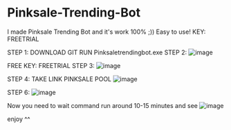# Pinksale-Trending-Bot
I made Pinksale Trending Bot and it's work 100% ;)) Easy to use! KEY: FREETRIAL

STEP 1: DOWNLOAD GIT RUN Pinksaletrendingbot.exe
STEP 2:
![image](https://github.com/Maitrongkn/Pinksale-Trending-Bot/assets/88396000/1f8e0e3a-b7d4-4771-ba3a-656248f1fc17)

FREE KEY: FREETRIAL
STEP 3:
![image](https://github.com/Maitrongkn/Pinksale-Trending-Bot/assets/88396000/9688a788-0b5e-451e-aaf7-51e87a2e2398)

STEP 4: TAKE LINK PINKSALE POOL
![image](https://github.com/Maitrongkn/Pinksale-Trending-Bot/assets/88396000/5ed581f5-ca93-4970-a3e7-536286384727)

STEP 6:
![image](https://github.com/Maitrongkn/Pinksale-Trending-Bot/assets/88396000/30795e66-f6f9-465f-b7ec-78faef8fbc9e)

Now you need to wait command run around 10-15 minutes and see 
![image](https://github.com/Maitrongkn/Pinksale-Trending-Bot/assets/88396000/5eeb8cde-a2fb-40bd-bfce-fdb32c7ee09f)

enjoy ^^

